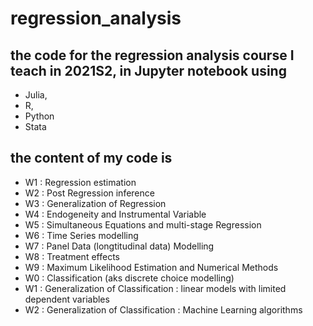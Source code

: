 # regression_analysis

## the code for the regression analysis course I teach in 2021S2, in Jupyter notebook using 

* Julia, 
* R, 
* Python 
* Stata 

## the content of my code is

* W1 : Regression estimation
* W2 : Post Regression inference
* W3 : Generalization of Regression
* W4 : Endogeneity and Instrumental Variable 
* W5 : Simultaneous Equations and multi-stage Regression
* W6 : Time Series modelling
* W7 : Panel Data (longtitudinal data) Modelling
* W8 : Treatment effects
* W9 : Maximum Likelihood Estimation and Numerical Methods
* W0 : Classification (aks discrete choice modelling)
* W1 : Generalization of Classification : linear models with limited dependent variables
* W2 : Generalization of Classification :  Machine Learning algorithms
